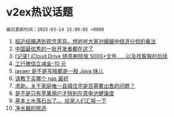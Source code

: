 # v2ex热议话题

`最后更新时间：2025-03-14 15:09:05 +0800`

1. [临近结婚遇到观念差异，想听听大家对婚姻中经济分担的看法](https://www.v2ex.com/t/1118412)
1. [中国最优秀的一批开发者都在这了](https://www.v2ex.com/t/1118175)
1. [[记录] iCloud Drive 随意删除我 5000+文件……以及找客服的后续](https://www.v2ex.com/t/1118248)
1. [工行微信立减金-10 元](https://www.v2ex.com/t/1118370)
1. [javaer 是不是写啥都是一股 Java 味儿](https://www.v2ex.com/t/1118358)
1. [请教下买哪个 nas 最好](https://www.v2ex.com/t/1118189)
1. [求助，关于家庭唯一县城住宅是否需要出售的问题？](https://www.v2ex.com/t/1118339)
1. [是不是只有苹果用户才特别在意电池健康度](https://www.v2ex.com/t/1118352)
1. [基本上水落石出了。。给家人们汇报一下](https://www.v2ex.com/t/1118410)
1. [净水器的挑选](https://www.v2ex.com/t/1118303)


